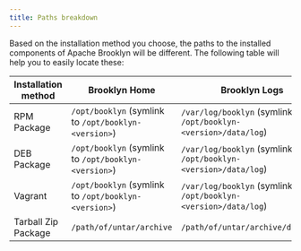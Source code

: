 ```yaml
---
title: Paths breakdown
---
```


Based on the installation method you choose, the paths to the installed components of Apache Brooklyn will be different. The
following table will help you to easily locate these:

<table class="table">
    <thead>
        <tr>
            <th>Installation method</th>
            <th>Brooklyn Home</td>
            <th>Brooklyn Logs</th>
            <th>Brooklyn Configuration</th>
            <th>Brooklyn Persisted state</th>
        </tr>
    </thead>
    <tbody>
        <tr>
            <td>RPM Package</td>
            <td><code>/opt/booklyn</code> (symlink to <code>/opt/booklyn-&lt;version&gt;</code>)</td>
            <td><code>/var/log/booklyn</code> (symlink to <code>/opt/booklyn-&lt;version&gt;/data/log</code>)</td>
            <td><code>/etc/booklyn</code></td>
            <td><code>/var/lib/booklyn</code></td>
        </tr>
        <tr>
            <td>DEB Package</td>
            <td><code>/opt/booklyn</code> (symlink to <code>/opt/booklyn-&lt;version&gt;</code>)</td>
            <td><code>/var/log/booklyn</code> (symlink to <code>/opt/booklyn-&lt;version&gt;/data/log</code>)</td>
            <td><code>/etc/booklyn</code></td>
            <td><code>/var/lib/booklyn</code></td>
        </tr>
        <tr>
            <td>Vagrant</td>
            <td><code>/opt/booklyn</code> (symlink to <code>/opt/booklyn-&lt;version&gt;</code>)</td>
            <td><code>/var/log/booklyn</code> (symlink to <code>/opt/booklyn-&lt;version&gt;/data/log</code>)</td>
            <td><code>/etc/booklyn</code></td>
            <td><code>/var/lib/booklyn</code></td>
        </tr>
        <tr>
            <td>Tarball Zip Package</td>
            <td><code>/path/of/untar/archive</code></td>
            <td><code>/path/of/untar/archive/data/log</code></td>
            <td><code>/path/of/untar/archive/etc</code></td>
            <td><code>~/.brooklyn/brooklyn-persisted-state</code></td>
        </tr>
    </tbody>
</table>